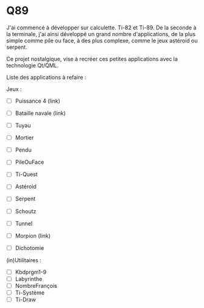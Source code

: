 # Q89
J'ai commencé à développer sur calculette. Ti-82 et Ti-89. De la seconde à la terminale, j'ai ainsi développé un grand nombre d'applications, de la plus simple comme pile ou face, à des plus complexe, comme le jeux astéroid ou serpent.

Ce projet nostalgique, vise à recréer ces petites applications avec la technologie Qt/QML. 


Liste des applications à refaire :

Jeux :
 - [ ] Puissance 4 (link)
 - [ ] Bataille navale (link)
 - [ ] Tuyau
 - [ ] Mortier
 - [ ] Pendu
 - [ ] PileOuFace
 - [ ] Ti-Quest
 - [ ] Astéroid
 - [ ] Serpent
 - [ ] Schoutz
 - [ ] Tunnel
 - [ ] Morpion (link)
 - [ ] Dichotomie


(in)Utilitaires :
 - [ ] Kbdprgm1-9
 - [ ] Labyrinthe
 - [ ] NombreFrançois
 - [ ] Ti-Système
 - [ ] Ti-Draw

